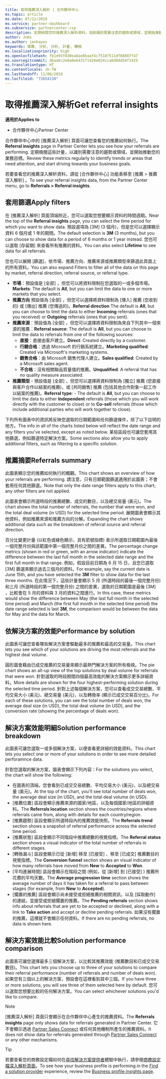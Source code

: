 ```yaml
---
title: 取得推薦深入解析 | 合作夥伴中心
ms.topic: article
ms.date: 07/12/2019
ms.service: partner-dashboard
ms.subservice: partnercenter-csp
description: 定期檢閱您的推薦深入解析資料，協助識別需要注意的趨勢或領域，並開始推動您的業務目標。
author: JnHs
ms.author: jenhayes
keywords: 推薦, 分析, 分析, 計量, 轉換
ms.localizationpriority: high
ms.openlocfilehash: fb1e93f830ea8ae8baaf4c75107511df88807f47
ms.sourcegitcommit: dbaa6c2e8a0e6431f1420e024cca6d0dd54f1425
ms.translationtype: HT
ms.contentlocale: zh-TW
ms.lasthandoff: 11/06/2019
ms.locfileid: "73654130"
---
```

# <a name="get-referral-insights"></a><span data-ttu-id="33fce-104">取得推薦深入解析</span><span class="sxs-lookup"><span data-stu-id="33fce-104">Get referral insights</span></span>

<span data-ttu-id="33fce-105">**適用於**</span><span class="sxs-lookup"><span data-stu-id="33fce-105">**Applies to**</span></span>

- <span data-ttu-id="33fce-106">合作夥伴中心</span><span class="sxs-lookup"><span data-stu-id="33fce-106">Partner Center</span></span>

<span data-ttu-id="33fce-107">合作夥伴中心中的 [推薦深入解析]  頁面可讓您查看您的推薦如何執行。</span><span class="sxs-lookup"><span data-stu-id="33fce-107">The **Referral insights** page in Partner Center lets you see how your referrals are performing.</span></span> <span data-ttu-id="33fce-108">定期檢閱這些計量，以識別需要注意的趨勢或領域，並開始推動您的業務目標。</span><span class="sxs-lookup"><span data-stu-id="33fce-108">Review these metrics regularly to identify trends or areas that need attention, and start driving towards your business goals.</span></span>

<span data-ttu-id="33fce-109">若要查看您的推薦深入解析資料，請從 [合作夥伴中心] 功能表移至 [推薦 > 推薦深入解析]  。</span><span class="sxs-lookup"><span data-stu-id="33fce-109">To see your referral insights data, from the Partner Center menu, go to **Referrals > Referral insights**.</span></span>

## <a name="apply-filters"></a><span data-ttu-id="33fce-110">套用篩選</span><span class="sxs-lookup"><span data-stu-id="33fce-110">Apply filters</span></span>

<span data-ttu-id="33fce-111">在 [推薦深入解析]  頁面頂端附近，您可以選取您想要顯示資料的時間週期。</span><span class="sxs-lookup"><span data-stu-id="33fce-111">Near the top of the **Referral insights** page, you can select the time period for which you want to show data.</span></span> <span data-ttu-id="33fce-112">預設選項為 [3M]  (3 個月)，但是您可以選擇顯示資料 6 個月或 1 年的期間。</span><span class="sxs-lookup"><span data-stu-id="33fce-112">The default selection is **3M** (3 months), but you can choose to show data for a period of 6 months or 1 year instead.</span></span> <span data-ttu-id="33fce-113">您也可以選取 [存留期]  來查看所有推薦的資料。</span><span class="sxs-lookup"><span data-stu-id="33fce-113">You can also select **Lifetime** to see data for all referrals.</span></span>

<span data-ttu-id="33fce-114">您也可以展開 [篩選]，依市場、推薦方向、推薦來源或推薦類型來篩選此頁面上的所有資料。</span><span class="sxs-lookup"><span data-stu-id="33fce-114">You can also expand Filters to filter all of the data on this page by market, referral direction, referral source, or referral type.</span></span>
- <span data-ttu-id="33fce-115">**市場**：預設值是 [全部]  ，但您可以將資料限制在您選取的一或多個市場。</span><span class="sxs-lookup"><span data-stu-id="33fce-115">**Markets**: The default is **All**, but you can limit the data to one or more markets that you select.</span></span>
- <span data-ttu-id="33fce-116">**推薦方向** 預設值為 [全部]  ，但您可以選擇將資料限制為 [傳入]  推薦 (您收到的) 或 [傳出]  推薦 (您傳送的)。</span><span class="sxs-lookup"><span data-stu-id="33fce-116">**Referral direction** The default is **All**, but you can choose to limit the data to either **Incoming** referrals (ones that you received) or **Outgoing** referrals (ones that you sent).</span></span>
- <span data-ttu-id="33fce-117">**推薦來源**：預設值為 [全部]  ，但您可以選擇將資料限制為來自下列其中一個來源的推薦：</span><span class="sxs-lookup"><span data-stu-id="33fce-117">**Referral source**: The default is **All**, but you can choose to limit the data to referrals from one of the following sources:</span></span>
  - <span data-ttu-id="33fce-118">**直接**：直接由客戶建立。</span><span class="sxs-lookup"><span data-stu-id="33fce-118">**Direct**: Created directly by a customer.</span></span>
  - <span data-ttu-id="33fce-119">**行銷合格**：透過 Microsoft 的行銷系統建立。</span><span class="sxs-lookup"><span data-stu-id="33fce-119">**Marketing qualified**: Created via Microsoft's marketing systems.</span></span>
  - <span data-ttu-id="33fce-120">**銷售合格**：由 Microsoft 銷售代理人建立。</span><span class="sxs-lookup"><span data-stu-id="33fce-120">**Sales qualified**: Created by a Microsoft sales agent.</span></span>
  - <span data-ttu-id="33fce-121">**不合格**：沒有相關聯品質量值的推薦。</span><span class="sxs-lookup"><span data-stu-id="33fce-121">**Unqualified**: A referral that has no quality measure associated.</span></span>
- <span data-ttu-id="33fce-122">**推薦類型** - 預設值是 [全部]  ，但您可以選擇將資料限制為 [獨立]  推薦 (您直接與客戶合作以結案的推薦)，或 [共同銷售]  推薦 (包括其他合作對象一起工作以結案的推薦)。</span><span class="sxs-lookup"><span data-stu-id="33fce-122">**Referral type**:  - The default is **All**, but you can choose to limit the data to either **Independent** referrals (those which you will work directly with the customer to close) or to **Co-sell** referrals (those which include additional parties who will work together to close).</span></span>

<span data-ttu-id="33fce-123">下列所有圖表中的資訊將反映您選取的日期範圍和任何篩選條件，除了以下註明的地方。</span><span class="sxs-lookup"><span data-stu-id="33fce-123">The info in all of the charts listed below will reflect the date range and any filters you've selected, except as noted below.</span></span> <span data-ttu-id="33fce-124">某些區段也可讓您套用其他篩選，例如篩選特定解決方案。</span><span class="sxs-lookup"><span data-stu-id="33fce-124">Some sections also allow you to apply additional filters, such as filtering to a specific solution.</span></span>

## <a name="referrals-summary"></a><span data-ttu-id="33fce-125">推薦摘要</span><span class="sxs-lookup"><span data-stu-id="33fce-125">Referrals summary</span></span>

<span data-ttu-id="33fce-126">此圖表顯示您的推薦如何執行的概觀。</span><span class="sxs-lookup"><span data-stu-id="33fce-126">This chart shows an overview of how your referrals are performing.</span></span> <span data-ttu-id="33fce-127">請注意，只有日期範圍篩選適用於此圖表；不會套用任何其他篩選。</span><span class="sxs-lookup"><span data-stu-id="33fce-127">Note that only the date range filters apply to this chart; any other filters are not applied.</span></span> 

<span data-ttu-id="33fce-128">此圖表會顯示所選時段的推薦總數、成交的數目，以及總交易量 (美元)。</span><span class="sxs-lookup"><span data-stu-id="33fce-128">The chart shows the total number of referrals, the number that were won, and the total deal volume (in USD) for the selected time period.</span></span> <span data-ttu-id="33fce-129">展開圖表會顯示其他資料，例如推薦來源和推薦方向的分解。</span><span class="sxs-lookup"><span data-stu-id="33fce-129">Expanding the chart shows additional data such as the breakdown of referral source and referral direction.</span></span> 

<span data-ttu-id="33fce-130">百分比變更計量 (以紅色或綠色顯示，具有箭號指標) 表示所選取日期範圍內最後一個完整月份與該範圍中第一個完整月份之間的差異。</span><span class="sxs-lookup"><span data-stu-id="33fce-130">The percentage change metrics (shown in red or green, with an arrow indicator) indicate the difference between the last full month in the selected date range and the first full month in that range.</span></span> <span data-ttu-id="33fce-131">例如，假設目前日期為 6 月 15 日，且您已選取 [3M]  篩選來顯示過去三個月的資料。</span><span class="sxs-lookup"><span data-stu-id="33fce-131">For example, say the current date is June 15th, and you have selected the **3M** filter to show data for the last three months.</span></span> <span data-ttu-id="33fce-132">在此情況下，這些計量會顯示 5 月 (所選時段的最後一個完整月份) 和三月 (所選時段的第一個完整月份) 之間的差異，選取的日期範圍是最後 [3M]  ，比較會在 5 月的資料與 3 月的資料之間進行。</span><span class="sxs-lookup"><span data-stu-id="33fce-132">In this case, these metrics would show the difference between May (the last full month in the selected time period) and March (the first full month in the selected time period) the date range selected is last **3M**, the comparison would be between the data for May and the data for March.</span></span>

## <a name="performance-by-solution"></a><span data-ttu-id="33fce-133">依解決方案的效能</span><span class="sxs-lookup"><span data-stu-id="33fce-133">Performance by solution</span></span>

<span data-ttu-id="33fce-134">此圖表可讓您查看哪些解決方案會驅動最多的推薦和最高的交易量。</span><span class="sxs-lookup"><span data-stu-id="33fce-134">This chart lets you see which of your solutions are driving the most referrals and the highest deal volume.</span></span>

<span data-ttu-id="33fce-135">圓形圖會藉由已成交推薦的交易量來顯示最熱門解決方案的所有檢視。</span><span class="sxs-lookup"><span data-stu-id="33fce-135">The pie chart shows an all-up view of the top solutions by deal volume for referrals that were won.</span></span> <span data-ttu-id="33fce-136">針對選取的時段期間四個最高效能的解決方案顯示更多詳細資料。</span><span class="sxs-lookup"><span data-stu-id="33fce-136">More details are shown for the four highest-performing solution during the selected time period.</span></span> <span data-ttu-id="33fce-137">針對上述每個解決方案，您可以查看成交交易總數、平均交易大小 (美元)、總交易量 (美元)，以及轉換率 (顯示已成交交易百分比)。</span><span class="sxs-lookup"><span data-stu-id="33fce-137">For each of these solutions, you can see the total number of deals won, the average deal size (in USD), the total deal volume (in USD), and the conversion rate (showing the percentage of deals won).</span></span>

## <a name="solution-performance-breakdown"></a><span data-ttu-id="33fce-138">解決方案效能明細</span><span class="sxs-lookup"><span data-stu-id="33fce-138">Solution performance breakdown</span></span>

<span data-ttu-id="33fce-139">此圖表可讓您選取一或多個解決方案，以便查看更詳細的效能資料。</span><span class="sxs-lookup"><span data-stu-id="33fce-139">This chart lets you select one or more of your solutions in order to see more detailed perforamnce data.</span></span>

<span data-ttu-id="33fce-140">針對您選取的解決方案，圖表會顯示下列內容：</span><span class="sxs-lookup"><span data-stu-id="33fce-140">For the solutions you select, the chart will show the following:</span></span>
- <span data-ttu-id="33fce-141">在圖表的頂端，您會看到已成交交易總數、平均交易大小 (美元)，以及總交易量 (美元)。</span><span class="sxs-lookup"><span data-stu-id="33fce-141">At the top of the chart, you'll see total number of deals won, the average deal size (in USD), and the total deal volume (in USD).</span></span>
- <span data-ttu-id="33fce-142">[推薦位置]  區段會顯示推薦來源的國家/地區，以及每個國家/地區的詳細資料。</span><span class="sxs-lookup"><span data-stu-id="33fce-142">The **Referrals location** section shows the countries/regions where referrals came from, along with details for each country/region.</span></span>
- <span data-ttu-id="33fce-143">[推薦趨勢]  區段會顯示所選時段內的推薦效能快照。</span><span class="sxs-lookup"><span data-stu-id="33fce-143">The **Referrals trend** section shows a snapshot of referral performance across the selected time period.</span></span>
- <span data-ttu-id="33fce-144">[推薦狀態]  區段會顯示不同階段中推薦總數的視覺指標。</span><span class="sxs-lookup"><span data-stu-id="33fce-144">The **Referral status** section shows a visual indicator of the total number of referrals in different stages.</span></span>
- <span data-ttu-id="33fce-145">[轉換漏斗]  區段會顯示已從 [新增]  移至 [已接受]  、移至 [已成交]  推薦數目的視覺指標。</span><span class="sxs-lookup"><span data-stu-id="33fce-145">The **Conversion funnel** section shows an visual indicator of how many referrals have moved from **New** to **Accepted** to **Won**.</span></span>
- <span data-ttu-id="33fce-146">[平均進展時間]  區段會顯示在階段之間 (例如，從 [新增]  到 [已接受]  ) 推薦所花費的平均天數。</span><span class="sxs-lookup"><span data-stu-id="33fce-146">The **Average progression time** section shows the average number of days it has taken for a referral to pass between stages (for example, from **New** to **Accepted**).</span></span>
- <span data-ttu-id="33fce-147">[擱置的推薦]  區段會顯示尚未接受或拒絕推薦的相關資訊，以及 [採取動作]  的連結，並接受或拒絕擱置的推薦。</span><span class="sxs-lookup"><span data-stu-id="33fce-147">The **Pending referrals** section shows info about referrals that are yet to be accepted or declined, along with a link to **Take action** and accept or decline pending referrals.</span></span> <span data-ttu-id="33fce-148">如果沒有擱置的推薦，這裡就不會顯示任何資料。</span><span class="sxs-lookup"><span data-stu-id="33fce-148">If there are no pending referrals, no data is shown here.</span></span>

## <a name="solution-performance-comparison"></a><span data-ttu-id="33fce-149">解決方案效能比較</span><span class="sxs-lookup"><span data-stu-id="33fce-149">Solution performance comparison</span></span>

<span data-ttu-id="33fce-150">此圖表可讓您選擇最多三個解決方案，以比較其推薦效能 (推薦數目和已成交交易數目)。</span><span class="sxs-lookup"><span data-stu-id="33fce-150">This chart lets you choose up to three of your solutions to compare their referral performance (number of referrals and number of deals won).</span></span> <span data-ttu-id="33fce-151">如果您有三個以上的解決方案，預設會在這裡看到其中三個。</span><span class="sxs-lookup"><span data-stu-id="33fce-151">If you have three or more solutions, you will see three of them selected here by default.</span></span> <span data-ttu-id="33fce-152">您可以選取您想要比較的任何解決方案。</span><span class="sxs-lookup"><span data-stu-id="33fce-152">You can select whichever solutions you'd like to compare.</span></span>

> [!NOTE]
> <span data-ttu-id="33fce-153">[推薦深入解析]  頁面只會顯示在合作夥伴中心產生的推薦資料。</span><span class="sxs-lookup"><span data-stu-id="33fce-153">The **Referrals insights** page only shows data for referrals generated in Partner Center.</span></span> <span data-ttu-id="33fce-154">它不會顯示透過 [Partner Sales Connect](https://support.microsoft.com/help/3170447/learn-to-use-partner-center-sales-connect) 或任何其他機制所產生的推薦資料。</span><span class="sxs-lookup"><span data-stu-id="33fce-154">It does not show data for referrals generated through [Partner Sales Connect](https://support.microsoft.com/help/3170447/learn-to-use-partner-center-sales-connect) or any other mechanisms.</span></span>

> [!TIP]
> <span data-ttu-id="33fce-155">若要查看您的商務設定檔如何在[尋找解決方案提供者](https://www.microsoft.com/solution-providers/home)體驗中執行，請參閱[商務設定檔深入解析頁面](analyze-your-marketing-profile.md)。</span><span class="sxs-lookup"><span data-stu-id="33fce-155">To see how your business profile is performing in the [Find a solution provider](https://www.microsoft.com/solution-providers/home) experience, review the [Business profile insights page](analyze-your-marketing-profile.md).</span></span>
